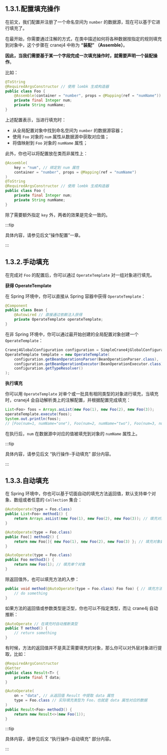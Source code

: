 ## 1.3.1.配置填充操作

在前文，我们配置并注册了一个命名空间为 `number` 的数据源，现在可以基于它进行填充了。

在最开始，你需要通过注解的方式，在类中描述如何将各种数据按指定的规则填充到对象中，这个步骤在 cranej4 中称为 **“装配” （Assemble）**。

**因此，当我们需要基于某一个字段完成一次填充操作时，就需要声明一个装配操作**。

比如：

~~~java
@ToString
@RequiredArgsConstructor // 使用 lombk 生成构造器
public class Foo {
    @Assemble(container = "number", props = @Mapping(ref = "numName"))
    private final Integer num;
    private String numName;
}
~~~

上述配置表示，当进行填充时：

+ 从全局配置对象中找到命名空间为 `number` 的数据源容器；
+ 使用 `Foo` 对象的 `num` 属性从数据源中获取对应值；
+ 将值映射到 `Foo` 对象的 `numName` 属性；

此外，你也可以将配置放在类而非属性上：

~~~java
@Assemble(
    key = "num", // 绑定到 num 属性
    container = "number", props = @Mapping(ref = "numName")
)
@ToString
@RequiredArgsConstructor // 使用 lombk 生成构造器
public class Foo {
    private final Integer num;
    private String numName;
}
~~~

除了需要额外指定 `key` 外，两者的效果是完全一致的。

:::tip

具体内容，请参见后文“操作配置”一章。

:::

## 1.3.2.手动填充

在完成对 `Foo` 的配置后，你可以通过 `OperateTemplate` 对一组对象进行填充。

**获得 OperateTemplate**

在 Spring 环境中，你可以直接从 Spring 容器中获得 `OperateTemplate`：

~~~java
@Component
public class Bean {
    @Autowired // 直接通过依赖注入获得
    private OperateTemplate operateTemplate;
}
~~~

在非 Spring 环境中，你可以通过最开始创建的全局配置对象创建一个 `OperateTemplate`：

~~~java
Cranej4GlobalConfiguration configuration = SimpleCrane4jGlobalConfiguration.create(); // 在最开始创建的全局配置对象
OperateTemplate template = new OperateTemplate(
    configuration.getBeanOperationsParser(BeanOperationParser.class),
    configuration.getBeanOperationExecutor(BeanOperationExecutor.class),
    configuration.getTypeResolver()
);
~~~

**执行填充**

你可以用 `OperateTemplate`  对单个或一批具有相同类型的对象进行填充，当填充时，cranej4 会自动解析类上的注解配置，并根据配置完成填充：

~~~java
List<Foo> foos = Arrays.asList(new Foo(1), new Foo(2), new Foo(3));
operateTemplate.execute(foos);
System.out.println(foos);
// [Foo(num=1, numName="one"), Foo(num=2, numName="two"), Foo(num=3, numName="three")]
~~~

在执行后，`num` 在数据源中对应的值被填充到对象的 `numName` 属性上。

:::tip

具体内容，请参见后文 “执行操作-手动填充” 部分内容。

:::

## 1.3.3.自动填充

在 Spring 环境中，你也可以基于切面自动的填充方法返回值，默认支持单个对象、数组或者任意的 `Collection` 集合：

~~~java
@AutoOperate(type = Foo.class)
public List<Foo> method1() {
    return Arrays.asList(new Foo(1), new Foo(2), new Foo(3)); // 填充对象集合
}

@AutoOperate(type = Foo.class)
public Foo[] method2() {
    return new Foo[]{ new Foo(1), new Foo(2), new Foo(3) }; // 填充对象数组
}

@AutoOperate(type = Foo.class)
public Foo method3() {
    return new Foo(1); // 填充单个对象
}
~~~

除返回值外，也可以填充方法的入参：

~~~java
public void method(@AutoOperate(type = Foo.class) Foo foo) { // 填充方法入参
    // do something
}
~~~

如果方法的返回值或参数类型是泛型，你也可以不指定类型，而让 crane4j 自动推断：

~~~java
@AutoOperate // 在填充时自动推断类型
public T method() {
    // return something
}
~~~

有时候，方法的返回值并不是真正需要填充的对象，那么你可以对外层对象进行提取，比如：

~~~java
@RequiredArgsConstructor
@Getter
public class Result<T> {
    private final T data;
}

@AutoOperate(
    on = "data", // 从返回值 Result 中提取 data 属性
    type = Foo.class // 实际填充类型为 Foo，也就是 data 属性对应的数据
)
public Result<Foo> method3() {
    return new Result<>(new Foo(1));
}
~~~

:::tip

具体内容，请参见后文 “执行操作-自动填充” 部分内容。

:::
